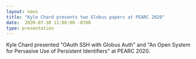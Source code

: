 ```yaml
---
layout: news
title: "Kyle Chard presents two Globus papers at PEARC 2020"
date:  2020-07-30 11:00:00 -0700
type: presentation
---
```


Kyle Chard presented "OAuth SSH with Globus Auth" and "An Open System for Pervasive Use of Persistent Identifiers" at PEARC 2020. 
